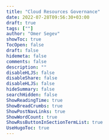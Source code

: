 ```yaml
---
title: "Cloud Resources Governance"
date: 2022-07-28T09:56:30+03:00
draft: true
tags: [""]
author: "Omer Segev"
showToc: true
TocOpen: false
draft: false
hidemeta: false
comments: false
description: ""
disableHLJS: false
disableShare: false
disableHLJS: false
hideSummary: false
searchHidden: false
ShowReadingTime: true
ShowBreadCrumbs: true
ShowPostNavLinks: true
ShowWordCount: true
ShowRssButtonInSectionTermList: true
UseHugoToc: true
---
```


